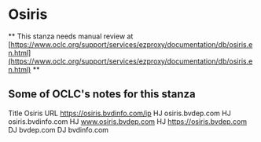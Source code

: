 # Osiris
** This stanza needs manual review at [https://www.oclc.org/support/services/ezproxy/documentation/db/osiris.en.html](https://www.oclc.org/support/services/ezproxy/documentation/db/osiris.en.html) **

## Some of OCLC's notes for this stanza

Title Osiris
 URL https://osiris.bvdinfo.com/ip
 HJ osiris.bvdep.com
 HJ osiris.bvdinfo.com
 HJ www.osiris.bvdep.com
 HJ https://osiris.bvdep.com
 DJ bvdep.com
 DJ bvdinfo.com 
